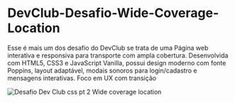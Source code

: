 # DevClub-Desafio-Wide-Coverage-Location
Esse é mais um dos desafio do DevClub se trata de uma Página web interativa e responsiva para transporte com ampla cobertura. Desenvolvida com HTML5, CSS3 e JavaScript Vanilla, possui design moderno com fonte Poppins, layout adaptável, modais sonoros para login/cadastro e mensagens interativas. Foco em UX com transição

![Desafio Dev Club css pt 2 Wide coverage location](https://github.com/user-attachments/assets/65a3ca6c-9be1-465d-8ba7-17ce5e75b38e)



